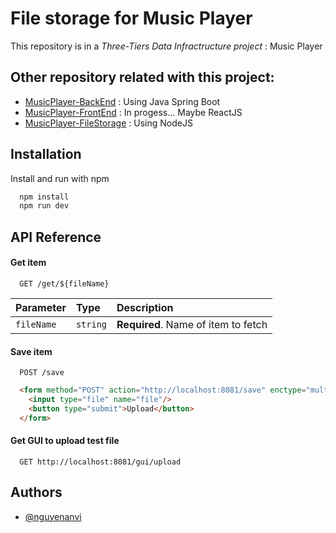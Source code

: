 # File storage for __Music Player__

This repository is in a _Three-Tiers Data Infractructure project_ : Music Player





## Other repository related with this project:

- [MusicPlayer-BackEnd](https://github.com/nguyenanvi/MusicPlayer-BackEnd.git) : Using Java Spring Boot
- [MusicPlayer-FrontEnd](https://github.com/nguyenanvi/MusicPlayer-FrontEnd.git) : In progess... Maybe ReactJS
- [MusicPlayer-FileStorage](https://github.com/nguyenanvi/MusicPlayer-FileStorage.git) : Using NodeJS


## Installation

Install and run with npm

```bash
  npm install
  npm run dev
```
## API Reference

#### Get item

```http
  GET /get/${fileName}
```

| Parameter | Type     | Description                       |
| :-------- | :------- | :-------------------------------- |
| `fileName`      | `string` | **Required**. Name of item to fetch |

#### Save item

```http
  POST /save
```
```html
  <form method="POST" action="http://localhost:8081/save" enctype="multipart/form-data">
    <input type="file" name="file"/>
    <button type="submit">Upload</button>
  </form>
```
#### Get GUI to upload test file

```http
  GET http://localhost:8081/gui/upload
```

## Authors

- [@nguyenanvi](https://www.github.com/nguyenanvi)

